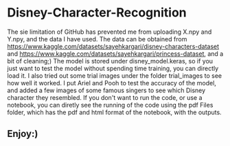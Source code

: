 # Disney-Character-Recognition

The sie limitation of GitHub has prevented me from uploading X.npy and Y.npy, and the data I have used. The data can be obtained from https://www.kaggle.com/datasets/sayehkargari/disney-characters-dataset and https://www.kaggle.com/datasets/sayehkargari/princess-dataset, and a bit of cleaning;)
The model is stored under disney_model.keras, so if you just want to test the model without spending time training, you can directly load it. I also tried out some trial images under the folder trial_images to see how well it worked. I put Ariel and Pooh to test the accuracy of the model, and added a few images of some famous singers to see which Disney character they resembled. 
If you don't want to run the code, or use a notebook, you can diretly see the running of the code using the pdf Files folder, which has the pdf and html format of the notebook, with the outputs.

## Enjoy:)
